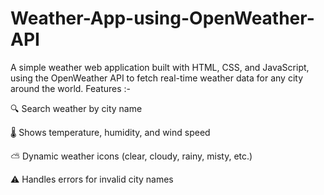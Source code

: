 # Weather-App-using-OpenWeather-API
A simple weather web application built with HTML, CSS, and JavaScript, using the OpenWeather API to fetch real-time weather data for any city around the world.
Features :-

🔍 Search weather by city name

🌡️ Shows temperature, humidity, and wind speed

⛅ Dynamic weather icons (clear, cloudy, rainy, misty, etc.)

⚠️ Handles errors for invalid city names
